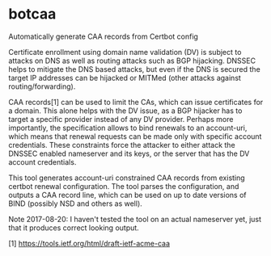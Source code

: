 # botcaa
Automatically generate CAA records from Certbot config

Certificate enrollment using domain name validation (DV) is subject to attacks on DNS as well as routing attacks such as BGP hijacking. 
DNSSEC helps to mitigate the DNS based attacks, but even if the DNS is secured 
the target IP addresses can be hijacked or MITMed (other attacks against routing/forwarding). 


CAA records[1] can be used to limit the CAs, which can issue certificates for a domain. 
This alone helps with the DV issue, as a BGP hijacker has to target a specific provider instead of any DV provider. 
Perhaps more importantly, the specification allows to bind renewals to an account-uri, which means that renewal requests can be made only with specific account credentials. These constraints force the attacker to either attack the DNSSEC enabled nameserver and its keys, or the server that has the DV account credentials.  

This tool generates account-uri constrained CAA records from existing certbot renewal configuration. The tool parses the configuration, and outputs a CAA record line, which can be used on up to date versions of BIND (possibly NSD and others as well). 

Note 2017-08-20: I haven't tested the tool on an actual nameserver yet, just that it produces correct looking output.   

[1] https://tools.ietf.org/html/draft-ietf-acme-caa
